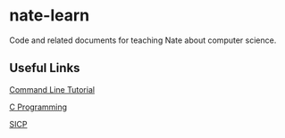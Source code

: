 # nate-learn
Code and related documents for teaching Nate about computer science.
## Useful Links
[Command Line Tutorial](https://learnpythonthehardway.org/python3/appendix-a-cli/ex1.html)

[C Programming](https://www.cprogramming.com/)

[SICP](https://mitpress.mit.edu/sicp/full-text/book/book.html)


